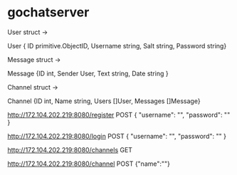 # gochatserver

User struct ->

User { ID primitive.ObjectID, Username string, Salt string, Password string}

Message struct ->

Message {ID int, Sender User, Text string, Date string }

Channel struct ->

Channel {ID int, Name string, Users []User, Messages []Message}

http://172.104.202.219:8080/register
POST
{
  "username": "",
  "password": ""
}

http://172.104.202.219:8080/login
POST
{
  "username": "",
  "password": ""
}

http://172.104.202.219:8080/channels
GET

http://172.104.202.219:8080/channel
POST
{"name":""}
